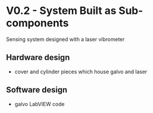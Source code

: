 # V0.2 - System Built as Sub-components
Sensing system designed with a laser vibrometer

## Hardware design
* cover and cylinder pieces which house galvo and laser
 
## Software design
* galvo LabVIEW code
